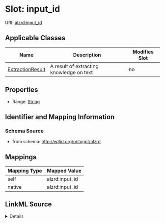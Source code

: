 

# Slot: input_id

URI: [alzrd:input_id](http://w3id.org/ontogpt/alzrdinput_id)



<!-- no inheritance hierarchy -->





## Applicable Classes

| Name | Description | Modifies Slot |
| --- | --- | --- |
| [ExtractionResult](ExtractionResult.md) | A result of extracting knowledge on text |  no  |







## Properties

* Range: [String](String.md)





## Identifier and Mapping Information







### Schema Source


* from schema: http://w3id.org/ontogpt/alzrd




## Mappings

| Mapping Type | Mapped Value |
| ---  | ---  |
| self | alzrd:input_id |
| native | alzrd:input_id |




## LinkML Source

<details>
```yaml
name: input_id
from_schema: http://w3id.org/ontogpt/alzrd
rank: 1000
alias: input_id
owner: ExtractionResult
domain_of:
- ExtractionResult
range: string

```
</details>